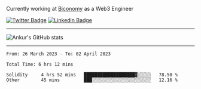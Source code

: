 Currently working at [Biconomy](https://biconomy.io/) as a Web3 Engineer

 [![Twitter Badge](https://img.shields.io/badge/-@ankurdubey521-1ca0f1?style=flat-square&labelColor=1ca0f1&logo=twitter&logoColor=white&link=https://twitter.com/ankurdubey521)](https://twitter.com/ankurdubey521) [![Linkedin Badge](https://img.shields.io/badge/-ankurdubey521-blue?style=flat-square&logo=Linkedin&logoColor=white&link=https://www.linkedin.com/in/ankurdubey521/)](https://www.linkedin.com/in/ankurdubey521/)

<hr/>

![Ankur's GitHub stats](https://github-readme-stats.vercel.app/api?username=ankurdubey521&count_private=true&theme=radical)

<hr/>

<!--START_SECTION:waka-->

```text
From: 26 March 2023 - To: 02 April 2023

Total Time: 6 hrs 12 mins

Solidity     4 hrs 52 mins   ███████████████████▓░░░░░   78.50 %
Other        45 mins         ███░░░░░░░░░░░░░░░░░░░░░░   12.16 %
```

<!--END_SECTION:waka-->
